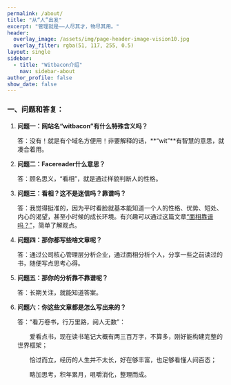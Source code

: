 ```yaml
---
permalink: /about/
title: "从“人”出发"
excerpt: "管理就是——人尽其才，物尽其用。"
header:
  overlay_image: /assets/img/page-header-image-vision10.jpg
  overlay_filter: rgba(51, 117, 255, 0.5)
layout: single
sidebar:
  - title: "Witbacon介绍"
    nav: sidebar-about
author_profile: false
show_date: false
---
```


### 一、问题和答复：

1. **问题一：网站名“witbacon”有什么特殊含义吗？**

   答：没有！就是有个域名方便用！非要解释的话，**“wit”**有智慧的意思，就凑合着用。

   

2. **问题二：Facereader什么意思？**

   答：顾名思义，“看相”，就是通过样貌判断人的性格。

   

3. **问题三：看相？这不是迷信吗？靠谱吗？**

   答：我觉得挺准的，因为平时看脸就基本能知道一个人的性格、优势、短处、内心的渴望，甚至小时候的成长环境。有兴趣可以通过这篇文章[“面相靠谱吗？”](/categories/faceread/)，简单了解观点。

   

4. **问题四：那你都写些啥文章呢？**

   答：通过公司核心管理层分析企业，通过面相分析个人，分享一些之前读过的书，随便写点思考心得。

   

5. **问题五：那你的分析靠不靠谱呢？**

   答：长期关注，就能知道答案。

   

6. **问题六：你这些文章都是怎么写出来的？**

   答：“看万卷书，行万里路，阅人无数”：
   
   &emsp;&emsp;爱看点书，现在读书笔记大概有两三百万字，不算多，刚好能构建完整的世界框架；
   
   &emsp;&emsp;恰过而立，经历的人生并不太长，好在够丰富，也足够看懂人间百态；
   
   &emsp;&emsp;略加思考，积年累月，咀嚼消化，整理而成。
